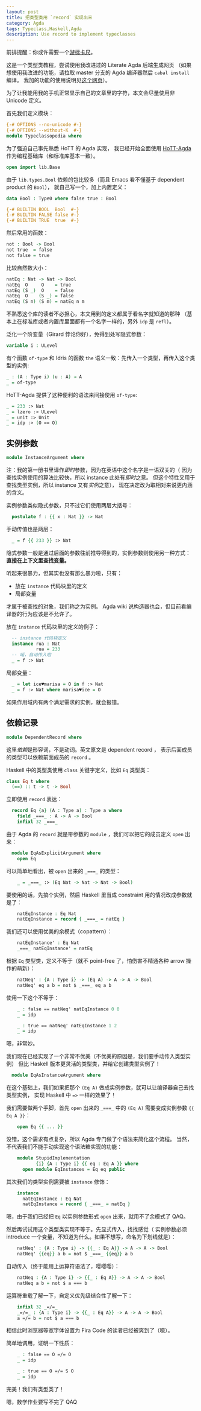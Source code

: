 ```yaml
---
layout: post
title: 把类型类用 `record` 实现出来
category: Agda
tags: Typeclass,Haskell,Agda
description: Use record to implement typeclasses
---
```


前排提醒：你或许需要一个[游标卡尺][游标卡尺]。

 [使用说明]: https://agda.readthedocs.io/en/latest/tools/generating-html.html
 [HoTT-Agda]: https://github.com/HoTT/HoTT-Agda/tree/master/core/lib
 [游标卡尺]: https://baike.baidu.com/item/%E6%B8%B8%E6%A0%87%E5%8D%A1%E5%B0%BA

这是一个类型类教程，尝试使用我改进过的 Literate Agda 后端生成网页
（如果想使用我改进的功能，请拉取 master 分支的 Agda 编译器然后 `cabal install` 编译。
我加的功能的使用说明见[这个网页][使用说明]）。

为了让我能用我的手机正常显示自己的文章里的字符，本文会尽量使用非 Unicode 定义。

首先我们定义模块：

```agda
{-# OPTIONS --no-unicode #-}
{-# OPTIONS --without-K  #-}
module Typeclassopedia where
```

为了强迫自己事先熟悉 HoTT 的 Agda 实现，
我已经开始全面使用 [HoTT-Agda][HoTT-Agda] 作为编程基础库（和标准库基本一致）。

```agda
open import lib.Base
```

由于 `lib.types.Bool` 依赖的包比较多（而且 Emacs 看不懂基于 dependent product 的 `Bool`），
就自己写一个，加上内置定义：

```agda
data Bool : Type0 where false true : Bool

{-# BUILTIN BOOL  Bool  #-}
{-# BUILTIN FALSE false #-}
{-# BUILTIN TRUE  true  #-}
```

然后常用的函数：

```agda
not : Bool -> Bool
not true  = false
not false = true
```

比较自然数大小：

```agda
natEq : Nat -> Nat -> Bool
natEq  O     O    = true
natEq (S _)  O    = false
natEq  O    (S _) = false
natEq (S n) (S m) = natEq n m
```

不熟悉这个库的读者不必担心，本文用到的定义都属于看名字就知道的那种
（基本上在标准库或者内置库里面都有一个名字一样的，另外 `idp` 是 `refl`）。

泛化一个阶变量（Girard 悖论你好），免得到处写隐式参数：

```agda
variable i : ULevel
```

有个函数 `of-type` 和 Idris 的函数 `the` 语义一致：先传入一个类型，再传入这个类型的实例:

```agda
_ : (A : Type i) (u : A) → A
_ = of-type
```

HoTT-Agda 提供了这种便利的语法来间接使用 `of-type`:

```agda
_ = 233 :> Nat
_ = lzero :> ULevel
_ = unit :> Unit
_ = idp :> (O == O)
```

## 实例参数

```agda
module InstanceArgument where
```

注：我的第一册书里译作*即时*参数，因为在英语中这个名字是一语双关的（
因为查找实例使用的算法比较快，所以 instance 此处有*即时*之意。
但这个特性又用于查找类型实例，所以 instance 又有*实例*之意），
现在决定改为取相对来说更内涵的含义。

实例参数类似隐式参数，只不过它们使用两层大括号：

```agda
  postulate f : {{ x : Nat }} -> Nat
```

手动传值也是两层：

```agda
  _ = f {{ 233 }} :> Nat
```

隐式参数一般是通过后面的参数往前推导得到的，实例参数则使用另一种方式：
**直接在上下文里查找变量。**

听起来很暴力，但其实也没有那么暴力啦，只有：

+ 放在 `instance` 代码块里的定义
+ 局部变量

才属于被查找的对象，我们称之为实例。
Agda wiki 说构造器也会，但目前看编译器的行为应该是不允许了。

放在 `instance` 代码块里的定义的例子：

```agda
  -- instance 代码块定义
  instance rua : Nat
           rua = 233
  -- 喏，自动传入啦
  _ = f :> Nat
```

局部变量：

```agda
  _ = let ice♥marisa = O in f :> Nat
  _ = f :> Nat where marisa♥ice = O
```

如果作用域内有两个满足需求的实例，就会报错。

## 依赖记录

```agda
module DependentRecord where
```

这里*依赖*是形容词，不是动词。英文原文是 dependent record ，
表示后面成员的类型可以依赖前面成员的 `record` 。

Haskell 中的类型类使用 `class` 关键字定义，比如 `Eq` 类型类：

```haskell
class Eq t where
  (==) :: t -> t -> Bool
```

立即使用 `record` 表达：

```agda
  record Eq {a} (A : Type a) : Type a where
    field _===_ : A -> A -> Bool
    infixl 32 _===_
```

由于 Agda 的 `record` 就是带参数的 `module` ，我们可以把它的成员定义 `open` 出来：

```agda
  module EqAsExplicitArgument where
    open Eq
```

可以简单地看出，被 `open` 出来的 `_===_` 的类型：

```agda
    _ = _===_ :> (Eq Nat -> Nat -> Nat -> Bool)
```

要使用的话，先搞个实例，然后 Haskell 里当成 constraint 用的情况改成参数就是了：

```agda
    natEqInstance : Eq Nat
    natEqInstance = record { _===_ = natEq }
```

我们还可以使用优美的余模式（copattern）：

```agda
    natEqInstance' : Eq Nat
    _===_ natEqInstance' = natEq
```

根据 `Eq` 类型类，定义不等于（就不 point-free 了，怕伤害不精通各种 arrow 操作的萌新）：

```agda
    natNeq' : {A : Type i} -> (Eq A) -> A -> A -> Bool
    natNeq' eq a b = not $ _===_ eq a b
```

使用一下这个不等于：

```agda
    _ : false == natNeq' natEqInstance 0 0
    _ = idp

    _ : true == natNeq' natEqInstance 1 2
    _ = idp
```

嗯，非常妙。

我们现在已经实现了一个非常不优美（不优美的原因是，我们要手动传入类型实例）
但比 Haskell 版本更灵活的类型类，并给它创建类型实例了！

```agda
  module EqAsInstanceArgument where
```

在这个基础上，我们如果把那个 `(Eq A)` 做成实例参数，就可以让编译器自己去找类型实例，
实现 Haskell 中 `=>` 一样的效果了！

我们需要做两个手脚，首先 `open` 出来的 `_===_` 中的 `(Eq A)` 需要变成实例参数 `{{ Eq A }}`：

```agda
    open Eq {{ ... }}
```

没错，这个需求有点复杂，所以 Agda 专门做了个语法来简化这个流程。
当然，不代表我们不能手动实现这个语法糖实现的功能：

```agda
    module StupidImplementation
           {i} {A : Type i} {{ eq : Eq A }} where
      open module EqInstances = Eq eq public
```

其次我们的类型实例需要被 `instance` 修饰：

```agda
    instance
      natEqInstance : Eq Nat
      natEqInstance = record { _===_ = natEq }
```

嗯，由于我们已经把 `Eq` 以实例参数形式 `open` 出来，就用不了余模式了 QAQ。

然后再试试用这个类型类实现不等于。先显式传入，找找感觉（
实例参数必须 introduce 一个变量，不知道为什么。如果不想写，命名为下划线就是）：

```agda
    natNeq' : {A : Type i} -> {{_ : Eq A}} -> A -> A -> Bool
    natNeq' {{eq}} a b = not $ _===_ {{eq}} a b
```

自动传入（终于能用上运算符语法了，嘤嘤嘤）：

```agda
    natNeq : {A : Type i} -> {{_ : Eq A}} -> A -> A -> Bool
    natNeq a b = not $ a === b
```

运算符重载了解一下，自定义优先级结合性了解一下：

```agda
    infixl 32 _=/=_
    _=/=_ : {A : Type i} -> {{_ : Eq A}} -> A -> A -> Bool
    a =/= b = not $ a === b
```

相信此时浏览器等宽字体设置为 Fira Code 的读者已经被爽到了（噫）。

简单地调用，证明一下性质：

```agda
    _ : false == O =/= O
    _ = idp

    _ : true == O =/= S O
    _ = idp
```

完美！我们有类型类了！

嗯，数学作业要写不完了 QAQ
